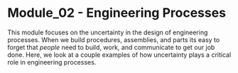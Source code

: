 # Module_02 - Engineering Processes


This module focuses on the uncertainty in the design of engineering
processes. When we build procedures, assemblies, and parts its easy to
forget that _people_ need to build, work, and communicate to get our job
done. Here, we look at a couple examples of how uncertainty plays a
critical role in engineering processes. 
